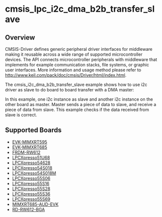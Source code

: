 # cmsis_lpc_i2c_dma_b2b_transfer_slave

## Overview
CMSIS-Driver defines generic peripheral driver interfaces for middleware making it reusable across a wide 
range of supported microcontroller devices. The API connects microcontroller peripherals with middleware 
that implements for example communication stacks, file systems, or graphic user interfaces. 
More information and usage method please refer to http://www.keil.com/pack/doc/cmsis/Driver/html/index.html.

The cmsis_i2c_dma_b2b_transfer_slave example shows how to use i2c driver as slave to do board to board transfer 
with a DMA master:

In this example, one i2c instance as slave and another i2c instance on the other board as master. Master sends a 
piece of data to slave, and receive a piece of data from slave. This example checks if the data received from 
slave is correct.

## Supported Boards
- [EVK-MIMXRT595](../../../../_boards/evkmimxrt595/cmsis_driver_examples/i2c/dma_b2b_transfer/slave/example_board_readme.md)
- [EVK-MIMXRT685](../../../../_boards/evkmimxrt685/cmsis_driver_examples/i2c/dma_b2b_transfer/slave/example_board_readme.md)
- [FRDM-RW612](../../../../_boards/frdmrw612/cmsis_driver_examples/i2c/dma_b2b_transfer/slave/example_board_readme.md)
- [LPCXpresso51U68](../../../../_boards/lpcxpresso51u68/cmsis_driver_examples/i2c/dma_b2b_transfer/slave/example_board_readme.md)
- [LPCXpresso54628](../../../../_boards/lpcxpresso54628/cmsis_driver_examples/i2c/dma_b2b_transfer/slave/example_board_readme.md)
- [LPCXpresso54S018](../../../../_boards/lpcxpresso54s018/cmsis_driver_examples/i2c/dma_b2b_transfer/slave/example_board_readme.md)
- [LPCXpresso54S018M](../../../../_boards/lpcxpresso54s018m/cmsis_driver_examples/i2c/dma_b2b_transfer/slave/example_board_readme.md)
- [LPCXpresso55S06](../../../../_boards/lpcxpresso55s06/cmsis_driver_examples/i2c/dma_b2b_transfer/slave/example_board_readme.md)
- [LPCXpresso55S16](../../../../_boards/lpcxpresso55s16/cmsis_driver_examples/i2c/dma_b2b_transfer/slave/example_board_readme.md)
- [LPCXpresso55S28](../../../../_boards/lpcxpresso55s28/cmsis_driver_examples/i2c/dma_b2b_transfer/slave/example_board_readme.md)
- [LPCXpresso55S36](../../../../_boards/lpcxpresso55s36/cmsis_driver_examples/i2c/dma_b2b_transfer/slave/example_board_readme.md)
- [LPCXpresso55S69](../../../../_boards/lpcxpresso55s69/cmsis_driver_examples/i2c/dma_b2b_transfer/slave/example_board_readme.md)
- [MIMXRT685-AUD-EVK](../../../../_boards/mimxrt685audevk/cmsis_driver_examples/i2c/dma_b2b_transfer/slave/example_board_readme.md)
- [RD-RW612-BGA](../../../../_boards/rdrw612bga/cmsis_driver_examples/i2c/dma_b2b_transfer/slave/example_board_readme.md)
